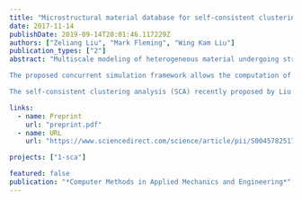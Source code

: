 ```yaml
---
title: "Microstructural material database for self-consistent clustering analysis of elastoplastic strain softening materials"
date: 2017-11-14
publishDate: 2019-09-14T20:01:46.117229Z
authors: ["Zeliang Liu", "Mark Fleming", "Wing Kam Liu"]
publication_types: ["2"]
abstract: "Multiscale modeling of heterogeneous material undergoing strain softening poses computational challenges for localization of the microstructure, material instability in the macrostructure, and the computational requirement for accurate and efficient concurrent calculation. In the paper, a stable micro-damage homogenization algorithm is presented which removes the material instability issues in the microstructure with representative volume elements (RVE) that are not sensitive to size when computing the homogenized stress–strain response.

The proposed concurrent simulation framework allows the computation of the macroscopic response to explicitly consider the behavior of the separate constituents (material phases), as well as the complex microstructural morphology. A non-local material length parameter is introduced in the macroscale model, which will control the width of the damage bands and prevent material instability.

The self-consistent clustering analysis (SCA) recently proposed by Liu et al. provides an effective way of developing a microstructural database based on a clustering algorithm and the Lippmann–Schwinger integral equation, which enables an efficient and accurate prediction of nonlinear material response. The self-consistent clustering analysis is further generalized to consider complex loading paths through the projection of the effective stiffness tensor. In the concurrent simulation, the predicted macroscale strain localization is observed to be sensitive to the combination of microscale constituents, showing the unique capability of the SCA microstructural database for complex material simulations."

links:
  - name: Preprint
    url: "preprint.pdf"
  - name: URL
    url: "https://www.sciencedirect.com/science/article/pii/S0045782517307107"

projects: ["1-sca"]

featured: false
publication: "*Computer Methods in Applied Mechanics and Engineering*"
---
```


